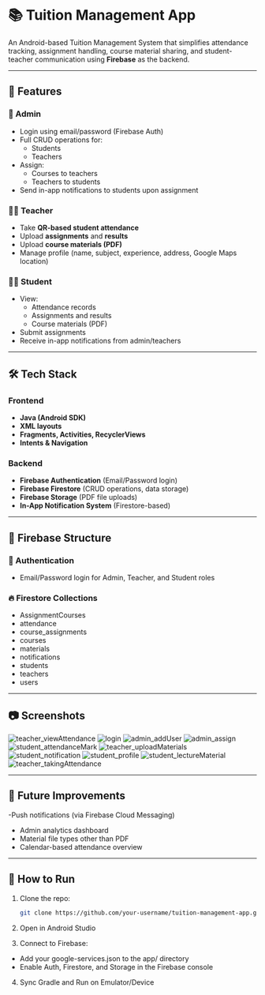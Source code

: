 # 📚 Tuition Management App

An Android-based Tuition Management System that simplifies attendance tracking, assignment handling, course material sharing, and student-teacher communication using **Firebase** as the backend.

---

## 🚀 Features

### 👤 Admin
- Login using email/password (Firebase Auth)
- Full CRUD operations for:
  - Students
  - Teachers
- Assign:
  - Courses to teachers
  - Teachers to students
- Send in-app notifications to students upon assignment

### 👨‍🏫 Teacher
- Take **QR-based student attendance**
- Upload **assignments** and **results**
- Upload **course materials (PDF)**
- Manage profile (name, subject, experience, address, Google Maps location)

### 👨‍🎓 Student
- View:
  - Attendance records
  - Assignments and results
  - Course materials (PDF)
- Submit assignments
- Receive in-app notifications from admin/teachers

---

## 🛠️ Tech Stack

### Frontend
- **Java (Android SDK)**
- **XML layouts**
- **Fragments, Activities, RecyclerViews**
- **Intents & Navigation**

### Backend
- **Firebase Authentication** (Email/Password login)
- **Firebase Firestore** (CRUD operations, data storage)
- **Firebase Storage** (PDF file uploads)
- **In-App Notification System** (Firestore-based)

---

## 🧪 Firebase Structure

### 🔐 Authentication
- Email/Password login for Admin, Teacher, and Student roles

### 🔥 Firestore Collections
- AssignmentCourses 
- attendance 
- course_assignments
- courses
- materials
- notifications
- students
- teachers
- users


---

## 📷 Screenshots

![teacher_viewAttendance](https://github.com/user-attachments/assets/88175b3e-b59c-48aa-89a1-3e502e343bdc)
![login](https://github.com/user-attachments/assets/ef82bd34-b044-433b-ac35-381812c27883)
![admin_addUser](https://github.com/user-attachments/assets/15567deb-fbe9-4698-8d28-a2a1a288afe1)
![admin_assign](https://github.com/user-attachments/assets/765ee85b-9afc-4eed-89fb-f9e35bcb55d9)
![student_attendanceMark](https://github.com/user-attachments/assets/89a7a572-aba8-46de-9982-24f9e57dc035)
![teacher_uploadMaterials](https://github.com/user-attachments/assets/f23f4df0-32b6-48ad-b362-9b8aee954bbe)
![student_notification](https://github.com/user-attachments/assets/9ab49df9-5a0d-4b54-9215-14e6be439de5)
![student_profile](https://github.com/user-attachments/assets/36f3b29d-ac8f-4e58-a73d-d3dd207cf7e3)
![student_lectureMaterial](https://github.com/user-attachments/assets/2b7737f4-61e9-497b-b085-09dcc04ce5f0)
![teacher_takingAttendance](https://github.com/user-attachments/assets/ebbfba3e-364d-408f-b70d-f146a404ae5b)


---
## 📌 Future Improvements
-Push notifications (via Firebase Cloud Messaging)
- Admin analytics dashboard
- Material file types other than PDF
- Calendar-based attendance overview

---
## 🧰 How to Run

1. Clone the repo:
   ```bash
   git clone https://github.com/your-username/tuition-management-app.git

2. Open in Android Studio

3. Connect to Firebase:
- Add your google-services.json to the app/ directory
- Enable Auth, Firestore, and Storage in the Firebase console

4. Sync Gradle and Run on Emulator/Device



